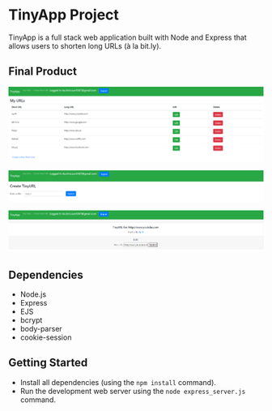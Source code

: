# TinyApp Project

TinyApp is a full stack web application built with Node and Express that allows users to shorten long URLs (à la bit.ly).

## Final Product

!["Screenshot of index page"](https://github.com/woodpeckershop/tinyapp/blob/master/docs/urls-page.PNG?raw=true)

!["Screenshot of create url page"](https://github.com/woodpeckershop/tinyapp/blob/master/docs/new-page.PNG?raw=true)

!["Screenshot of update url page"](https://github.com/woodpeckershop/tinyapp/blob/master/docs/update-page.PNG?raw=true)

## Dependencies

- Node.js
- Express
- EJS
- bcrypt
- body-parser
- cookie-session

## Getting Started

- Install all dependencies (using the `npm install` command).
- Run the development web server using the `node express_server.js` command.